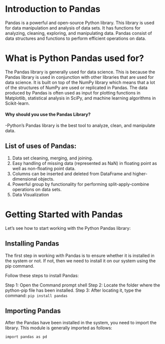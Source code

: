 
# Introduction to Pandas

Pandas is a powerful and open-source Python library. This library is used for data manipulation and analysis of data sets.
It has functions for analyzing, cleaning, exploring, and manipulating data. Pandas consist of data structures and functions to perform efficient operations on data.

# What is Python Pandas used for?

The Pandas library is generally used for data science. This is because the Pandas library is used in conjunction with other libraries that are used for data science.
It is built on top of the NumPy library which means that a lot of the structures of NumPy are used or replicated in Pandas.
The data produced by Pandas is often used as input for plotting functions in Matplotlib, statistical analysis in SciPy, and machine learning algorithms in Scikit-learn.
#### Why should you use the Pandas Library?
-Python’s Pandas library is the best tool to analyze, clean, and manipulate data.

## List of uses of Pandas:

1. Data set cleaning, merging, and joining.
2. Easy handling of missing data (represented as NaN) in floating point as well as non-floating point data.
3. Columns can be inserted and deleted from DataFrame and higher-dimensional objects.
4. Powerful group by functionality for performing split-apply-combine operations on data sets.
5. Data Visualization

# Getting Started with Pandas
Let’s see how to start working with the Python Pandas library:

## Installing Pandas
The first step in working with Pandas is to ensure whether it is installed in the system or not.  If not, then we need to install it on our system using the pip command.

Follow these steps to install Pandas:

Step 1: Open the Command prompt shell
Step 2: Locate the folder where the python-pip file has been installed.
Step 3: After locating it, type the command:
       `pip install pandas`

## Importing Pandas
After the Pandas have been installed in the system, you need to import the library. This module is generally imported as follows:

`import pandas as pd`

